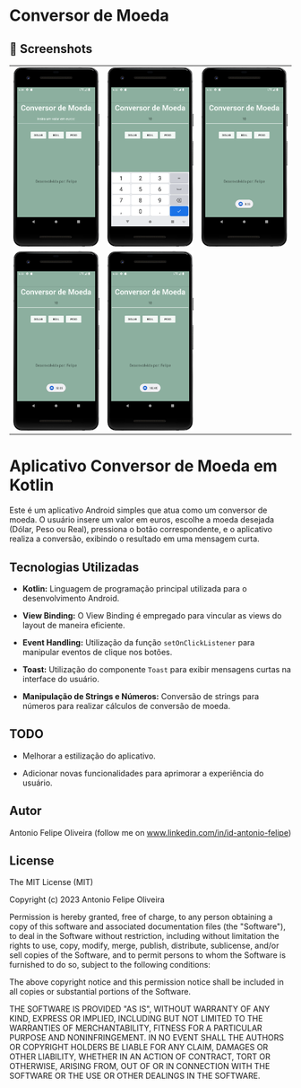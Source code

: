 # Conversor de Moeda


## :camera_flash: Screenshots
<!-- You can add more screenshots here if you like -->

<table>
  <tr>
    <td><img src="/Result/Screenshot_1.png" width="260"></td>
    <td><img src="/Result/Screenshot_2.png" width="260"></td>
    <td><img src="/Result/Screenshot_3.png" width="260"></td>
  </tr>
  <tr>
    <td><img src="/Result/Screenshot_4.png" width="260"></td>
    <td><img src="/Result/Screenshot_5.png" width="260"></td>
    <!-- Adicione mais colunas conforme necessário -->
  </tr>
</table>


# Aplicativo Conversor de Moeda em Kotlin

Este é um aplicativo Android simples que atua como um conversor de moeda. O usuário insere um valor em euros, escolhe a moeda desejada (Dólar, Peso ou Real), pressiona o botão correspondente, e o aplicativo realiza a conversão, exibindo o resultado em uma mensagem curta.

## Tecnologias Utilizadas

* **Kotlin:** Linguagem de programação principal utilizada para o desenvolvimento Android.
  
* **View Binding:** O View Binding é empregado para vincular as views do layout de maneira eficiente.

* **Event Handling:** Utilização da função `setOnClickListener` para manipular eventos de clique nos botões.

* **Toast:** Utilização do componente `Toast` para exibir mensagens curtas na interface do usuário.

* **Manipulação de Strings e Números:** Conversão de strings para números para realizar cálculos de conversão de moeda.

## TODO

* Melhorar a estilização do aplicativo.
  
* Adicionar novas funcionalidades para aprimorar a experiência do usuário.

## Autor
Antonio Felipe Oliveira (follow me on www.linkedin.com/in/id-antonio-felipe)

## License

The MIT License (MIT)

Copyright (c) 2023 Antonio Felipe Oliveira

Permission is hereby granted, free of charge, to any person obtaining a copy of
this software and associated documentation files (the "Software"), to deal in
the Software without restriction, including without limitation the rights to
use, copy, modify, merge, publish, distribute, sublicense, and/or sell copies of
the Software, and to permit persons to whom the Software is furnished to do so,
subject to the following conditions:

The above copyright notice and this permission notice shall be included in all
copies or substantial portions of the Software.

THE SOFTWARE IS PROVIDED "AS IS", WITHOUT WARRANTY OF ANY KIND, EXPRESS OR
IMPLIED, INCLUDING BUT NOT LIMITED TO THE WARRANTIES OF MERCHANTABILITY, FITNESS
FOR A PARTICULAR PURPOSE AND NONINFRINGEMENT. IN NO EVENT SHALL THE AUTHORS OR
COPYRIGHT HOLDERS BE LIABLE FOR ANY CLAIM, DAMAGES OR OTHER LIABILITY, WHETHER
IN AN ACTION OF CONTRACT, TORT OR OTHERWISE, ARISING FROM, OUT OF OR IN
CONNECTION WITH THE SOFTWARE OR THE USE OR OTHER DEALINGS IN THE SOFTWARE.
```
